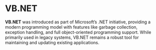 # VB.NET
**VB.NET** was introduced as part of Microsoft’s .NET initiative, providing a modern programming model with features like garbage collection, exception handling, and full object-oriented programming support. While primarily used in legacy systems, VB.NET remains a robust tool for maintaining and updating existing applications.

